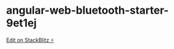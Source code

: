 # angular-web-bluetooth-starter-9et1ej

[Edit on StackBlitz ⚡️](https://stackblitz.com/edit/angular-web-bluetooth-starter-9et1ej)